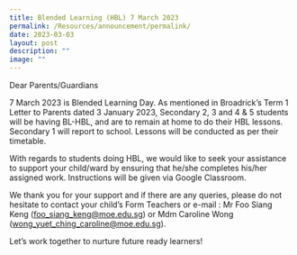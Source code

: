 ```yaml
---
title: Blended Learning (HBL) 7 March 2023
permalink: /Resources/announcement/permalink/
date: 2023-03-03
layout: post
description: ""
image: ""
---
```



Dear Parents/Guardians

7 March 2023 is Blended Learning Day. As mentioned in Broadrick’s Term 1 Letter to Parents dated 3 January 2023, Secondary 2, 3 and 4 & 5 students will be having BL-HBL, and are to remain at home to do their HBL lessons. Secondary 1 will report to school. Lessons will be conducted as per their timetable.

With regards to students doing HBL, we would like to seek your assistance to support your child/ward by ensuring that he/she completes his/her assigned work.  Instructions will be given via Google Classroom.

We thank you for your support and if there are any queries, please do not hesitate to contact your child’s Form Teachers or e-mail : Mr Foo Siang Keng (foo_siang_keng@moe.edu.sg) or Mdm Caroline Wong (wong_yuet_ching_caroline@moe.edu.sg).

 

Let’s work together to nurture future ready learners!